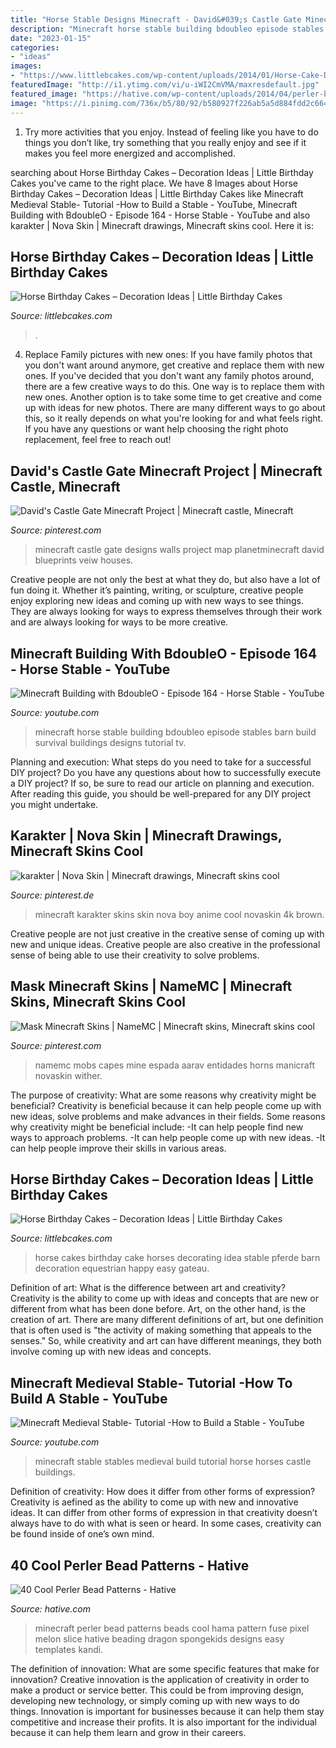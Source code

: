 ```yaml
---
title: "Horse Stable Designs Minecraft - David&#039;s Castle Gate Minecraft Project"
description: "Minecraft horse stable building bdoubleo episode stables barn build survival buildings designs tutorial tv"
date: "2023-01-15"
categories:
- "ideas"
images:
- "https://www.littlebcakes.com/wp-content/uploads/2014/01/Horse-Cake-Designs.jpg"
featuredImage: "http://i1.ytimg.com/vi/u-iWI2CmVMA/maxresdefault.jpg"
featured_image: "https://hative.com/wp-content/uploads/2014/04/perler-beads-patterns/29-minecraft-melon-slice.png"
image: "https://i.pinimg.com/736x/b5/80/92/b580927f226ab5a5d884fdd2c664e03e.jpg"
---
```



1. Try more activities that you enjoy. Instead of feeling like you have to do things you don’t like, try something that you really enjoy and see if it makes you feel more energized and accomplished. 

	

		
searching about Horse Birthday Cakes – Decoration Ideas | Little Birthday Cakes you've came to the right place. We have 8 Images about Horse Birthday Cakes – Decoration Ideas | Little Birthday Cakes like Minecraft Medieval Stable- Tutorial -How to Build a Stable - YouTube, Minecraft Building with BdoubleO - Episode 164 - Horse Stable - YouTube and also karakter | Nova Skin | Minecraft drawings, Minecraft skins cool. Here it is:
		
    
## Horse Birthday Cakes – Decoration Ideas | Little Birthday Cakes

<img loading=lazy src="https://www.littlebcakes.com/wp-content/uploads/2014/01/Horse-Cake-Designs.jpg" onerror="this.onerror=null;this.src='https://tse4.mm.bing.net/th?id=OIP.yCzcMelO0MPkeG0zT7a1wQHaE7&amp;pid=15.1';" alt="Horse Birthday Cakes – Decoration Ideas | Little Birthday Cakes">

_Source: littlebcakes.com_

>. 

	

4. Replace Family pictures with new ones: If you have family photos that you don't want around anymore, get creative and replace them with new ones.
If you've decided that you don't want any family photos around, there are a few creative ways to do this. One way is to replace them with new ones. Another option is to take some time to get creative and come up with ideas for new photos. There are many different ways to go about this, so it really depends on what you're looking for and what feels right. If you have any questions or want help choosing the right photo replacement, feel free to reach out!

    
## David&#039;s Castle Gate Minecraft Project | Minecraft Castle, Minecraft

<img loading=lazy src="https://i.pinimg.com/736x/08/c5/60/08c560d999f383d8a4c0c76ff586fffa--minecraft-castle-minecraft-ideas.jpg" onerror="this.onerror=null;this.src='https://tse1.mm.bing.net/th?id=OIP.PaqHN-JA8MqRyltGjhkBeQHaEK&amp;pid=15.1';" alt="David&#039;s Castle Gate Minecraft Project | Minecraft castle, Minecraft">

_Source: pinterest.com_

>minecraft castle gate designs walls project map planetminecraft david blueprints veiw houses. 

	

Creative people are not only the best at what they do, but also have a lot of fun doing it. Whether it’s painting, writing, or sculpture, creative people enjoy exploring new ideas and coming up with new ways to see things. They are always looking for ways to express themselves through their work and are always looking for ways to be more creative.

    
## Minecraft Building With BdoubleO - Episode 164 - Horse Stable - YouTube

<img loading=lazy src="http://i1.ytimg.com/vi/h-0J61KbLns/maxresdefault.jpg" onerror="this.onerror=null;this.src='https://tse4.mm.bing.net/th?id=OIP.EKLxd1ezCwPqMQqwQYaXOwHaEK&amp;pid=15.1';" alt="Minecraft Building with BdoubleO - Episode 164 - Horse Stable - YouTube">

_Source: youtube.com_

>minecraft horse stable building bdoubleo episode stables barn build survival buildings designs tutorial tv. 

	

Planning and execution: What steps do you need to take for a successful DIY project?
Do you have any questions about how to successfully execute a DIY project? If so, be sure to read our article on planning and execution. After reading this guide, you should be well-prepared for any DIY project you might undertake.

    
## Karakter | Nova Skin | Minecraft Drawings, Minecraft Skins Cool

<img loading=lazy src="https://i.pinimg.com/originals/11/74/46/11744621c1299220b57d49f8417140bf.png" onerror="this.onerror=null;this.src='https://tse3.mm.bing.net/th?id=OIP.G919mL9mrbAJjsy4vc_NCgAAAA&amp;pid=15.1';" alt="karakter | Nova Skin | Minecraft drawings, Minecraft skins cool">

_Source: pinterest.de_

>minecraft karakter skins skin nova boy anime cool novaskin 4k brown. 

	

Creative people are not just creative in the creative sense of coming up with new and unique ideas. Creative people are also creative in the professional sense of being able to use their creativity to solve problems.

    
## Mask Minecraft Skins | NameMC | Minecraft Skins, Minecraft Skins Cool

<img loading=lazy src="https://i.pinimg.com/736x/b5/80/92/b580927f226ab5a5d884fdd2c664e03e.jpg" onerror="this.onerror=null;this.src='https://tse2.mm.bing.net/th?id=OIP.bZogyl1Un3pZFyR9S6xTiwAAAA&amp;pid=15.1';" alt="Mask Minecraft Skins | NameMC | Minecraft skins, Minecraft skins cool">

_Source: pinterest.com_

>namemc mobs capes mine espada aarav entidades horns manicraft novaskin wither. 

	

The purpose of creativity: What are some reasons why creativity might be beneficial?
Creativity is beneficial because it can help people come up with new ideas, solve problems and make advances in their fields. Some reasons why creativity might be beneficial include: 
-It can help people find new ways to approach problems. 
-It can help people come up with new ideas. 
-It can help people improve their skills in various areas.

    
## Horse Birthday Cakes – Decoration Ideas | Little Birthday Cakes

<img loading=lazy src="http://www.littlebcakes.com/wp-content/uploads/2014/01/Horse-Cakes-Images.jpg" onerror="this.onerror=null;this.src='https://tse2.mm.bing.net/th?id=OIP.UYmkrkm-NHbpTHsp1wG3gQHaGp&amp;pid=15.1';" alt="Horse Birthday Cakes – Decoration Ideas | Little Birthday Cakes">

_Source: littlebcakes.com_

>horse cakes birthday cake horses decorating idea stable pferde barn decoration equestrian happy easy gateau. 

	

Definition of art: What is the difference between art and creativity?
Creativity is the ability to come up with ideas and concepts that are new or different from what has been done before. Art, on the other hand, is the creation of art. There are many different definitions of art, but one definition that is often used is "the activity of making something that appeals to the senses." So, while creativity and art can have different meanings, they both involve coming up with new ideas and concepts.

    
## Minecraft Medieval Stable- Tutorial -How To Build A Stable - YouTube

<img loading=lazy src="http://i1.ytimg.com/vi/u-iWI2CmVMA/maxresdefault.jpg" onerror="this.onerror=null;this.src='https://tse1.mm.bing.net/th?id=OIP.7gKa3ZiggjC-SEnLM62TaQHaEK&amp;pid=15.1';" alt="Minecraft Medieval Stable- Tutorial -How to Build a Stable - YouTube">

_Source: youtube.com_

>minecraft stable stables medieval build tutorial horse horses castle buildings. 

	

Definition of creativity: How does it differ from other forms of expression?
Creativity is aefined as the ability to come up with new and innovative ideas. It can differ from other forms of expression in that creativity doesn’t always have to do with what is seen or heard. In some cases, creativity can be found inside of one’s own mind.

    
## 40 Cool Perler Bead Patterns - Hative

<img loading=lazy src="https://hative.com/wp-content/uploads/2014/04/perler-beads-patterns/29-minecraft-melon-slice.png" onerror="this.onerror=null;this.src='https://tse2.mm.bing.net/th?id=OIP.y3HtCiOkUi_uRRfoeYunfwHaF0&amp;pid=15.1';" alt="40 Cool Perler Bead Patterns - Hative">

_Source: hative.com_

>minecraft perler bead patterns beads cool hama pattern fuse pixel melon slice hative beading dragon spongekids designs easy templates kandi. 

	

The definition of innovation: What are some specific features that make for innovation?
Creative innovation is the application of creativity in order to make a product or service better. This could be from improving design, developing new technology, or simply coming up with new ways to do things. Innovation is important for businesses because it can help them stay competitive and increase their profits. It is also important for the individual because it can help them learn and grow in their careers.

